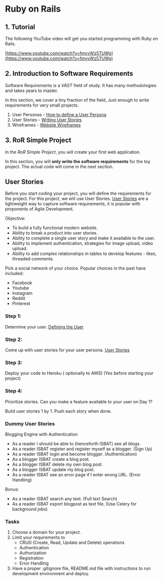 # Ruby on Rails

## 1. Tutorial

The following YouTube video will get you started programming with Ruby on Rails.

[https://www.youtube.com/watch?v=fmyvWz5TUWg](https://www.youtube.com/watch?v=fmyvWz5TUWg)

## 2. Introduction to Software Requirements

Software Requirements is a *VAST* field of study. It has many methodologies and takes years to master.

In this section, we cover a tiny fraction of the field, Just enough to write requirements for very small projects.

1. User Personas - [How to define a User Persona](https://careerfoundry.com/en/blog/ux-design/how-to-define-a-user-persona/)
2. User Stories - [Writing User Stories](https://www.mountaingoatsoftware.com/agile/user-stories)
3. Wireframes - [Website Wireframes](https://en.wikipedia.org/wiki/Website_wireframe)

## 3. RoR Simple Project

In the *RoR Simple Project*, you will create your first web application.

In this section, you will **only write the software requirements** for the toy project. The actual code will come in the next section.

## User Stories

Before you start coding your project, you will define the requirements for the project. For this project, we will use User Stories. [User Stories](https://en.wikipedia.org/wiki/User_story) are a lightweight way to capture software requirements, it is popular with proponents of Agile Development.

Objective:

* To build a fully functional modern website.
* Ability to break a product into user stories.
* Ability to complete a single user story and make it available to the user.
* Ability to implement authentication, strategies for image upload, video upload.
* Ability to add complex relationships in tables to develop features - likes, threaded comments.

Pick a social network of your choice. Popular choices in the past have included:

* Facebook
* Youtube
* Instagram
* Reddit
* Pinterest

### Step 1:

Determine your user.
[Defining the User](https://careerfoundry.com/en/blog/ux-design/how-to-define-a-user-persona/)

### Step 2:

Come up with user stories for your user persona.
[User Stories](https://www.mountaingoatsoftware.com/agile/user-stories)

### Step 3:

Deploy your code to Heroku ( optionally to AWS) (Yes before starting your project)

### Step 4:

Prioritize stories. Can you make a feature available to your user on Day 1?

Build user stories 1 by 1. Push each story when done.

### Dummy User Stories

Blogging Engine with Authentication

* As a reader I should be able to (henceforth ISBAT) see all blogs.
* As a reader ISBAT register and register myself as a blogger. (Sign Up)
* As a reader ISBAT login and become blogger. (Authentication)
* As a blogger ISBAT create a blog post.
* As a blogger ISBAT delete my own blog post.
* As a blogger ISBAT update my blog post.
* As a reader ISBAT see an error page if I enter wrong URL. (Error Handling)

Bonus:
* As a reader ISBAT search any text. (Full text Search)
* As a reader ISBAT export blogpost as text file. (Use Celery for background jobs)

### Tasks

1. Choose a domain for your project.
2. Limit your requirements to
      * CRUD (Create, Read, Update and Delete) operations
      * Authentication
      * Authorization
      * Registration
      * Error Handling
3. Have a proper .gitignore file, README.md file with instructions to run development environment and deploy.
